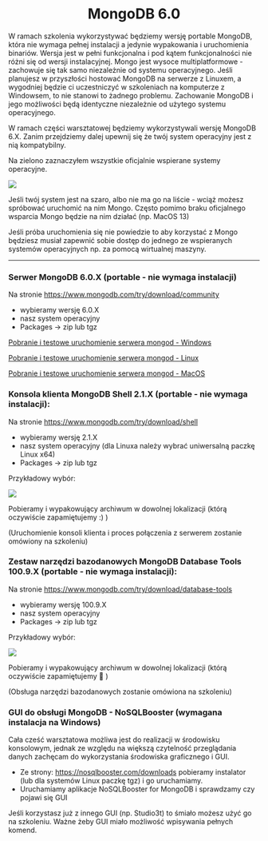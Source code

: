 <h1 align="center"> MongoDB 6.0 </h1>

W ramach szkolenia wykorzystywać będziemy wersję portable MongoDB, która nie wymaga pełnej instalacji a jedynie wypakowania i uruchomienia binariów. Wersja jest w pełni funkcjonalna i pod kątem funkcjonalności nie różni się od wersji instalacyjnej.
Mongo jest wysoce multiplatformowe - zachowuje się tak samo niezależnie od systemu operacyjnego. Jeśli planujesz w przyszłości hostować MongoDB na serwerze z Linuxem, a wygodniej będzie ci uczestniczyć w szkoleniach na komputerze z Windowsem, to nie stanowi to żadnego problemu. Zachowanie MongoDB i jego możliwości będą identyczne niezależnie od użytego systemu operacyjnego.

W ramach części warsztatowej będziemy wykorzystywali wersję MongoDB 6.X. Zanim przejdziemy dalej upewnij się że twój system operacyjny jest z nią kompatybilny.

Na zielono zaznaczyłem wszystkie oficjalnie wspierane systemy operacyjne.

![](https://i.imgur.com/1nCx1Xj.png)

Jeśli twój system jest na szaro, albo nie ma go na liście - wciąż możesz spróbować uruchomić na nim Mongo.
Często pomimo braku oficjalnego wsparcia Mongo będzie na nim działać (np. MacOS 13)

Jeśli próba uruchomienia się nie powiedzie to aby korzystać z Mongo będziesz musiał zapewnić sobie dostęp
do jednego ze wspieranych systemów operacyjnych np. za pomocą wirtualnej maszyny.

---
### Serwer MongoDB 6.0.X (portable - nie wymaga instalacji)

Na stronie https://www.mongodb.com/try/download/community 
- wybieramy wersję 6.0.X
- nasz system operacyjny
- Packages -> zip lub tgz

[Pobranie i testowe uruchomienie serwera mongod - Windows ](mongod_windows.md)

[Pobranie i testowe uruchomienie serwera mongod - Linux ](mongod_linux.md)

[Pobranie i testowe uruchomienie serwera mongod - MacOS ](mongod_macos.md)

###  Konsola klienta MongoDB Shell 2.1.X (portable - nie wymaga instalacji):

Na stronie https://www.mongodb.com/try/download/shell
- wybieramy wersję 2.1.X
- nasz system operacyjny (dla Linuxa należy wybrać uniwersalną paczkę Linux x64)
- Packages -> zip lub tgz

Przykładowy wybór:

![](https://i.imgur.com/LRjdFSx.png)

Pobieramy i wypakowujący archiwum w dowolnej lokalizacji (którą oczywiście zapamiętujemy :) )

(Uruchomienie konsoli klienta i proces połączenia z serwerem zostanie omówiony na szkoleniu) 

###  Zestaw narzędzi bazodanowych MongoDB Database Tools 100.9.X (portable - nie wymaga instalacji):

Na stronie https://www.mongodb.com/try/download/database-tools
- wybieramy wersję 100.9.X 
- nasz system operacyjny
- Packages -> zip lub tgz

Przykładowy wybór:

![](https://i.imgur.com/yBtyYup.png)

Pobieramy i wypakowujący archiwum w dowolnej lokalizacji (którą oczywiście zapamiętujemy :slightly_smiling_face: )

(Obsługa narzędzi bazodanowych zostanie omówiona na szkoleniu) 


### GUI do obsługi MongoDB - NoSQLBooster (wymagana instalacja na Windows)
Cała cześć warsztatowa możliwa jest do realizacji w środowisku konsolowym, jednak ze względu na większą czytelność przeglądania danych zachęcam do wykorzystania środowiska graficznego i GUI.

- Ze strony: https://nosqlbooster.com/downloads pobieramy instalator (lub dla systemów Linux paczkę tgz) i go uruchamiamy.
- Uruchamiamy aplikacje NoSQLBooster for MongoDB i sprawdzamy czy pojawi się GUI

Jeśli korzystasz już z innego GUI (np. Studio3t) to śmiało możesz użyć go na szkoleniu. Ważne żeby GUI miało możliwość wpisywania pełnych komend. 
